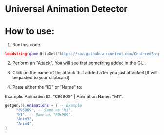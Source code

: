 # Universal Animation Detector

# How to use:
1. Run this code.
```lua
loadstring(game:HttpGet("https://raw.githubusercontent.com/CenteredSniper/Kenzen/master/AnimationStealer.lua"))();
```
2. Perform an "Attack", You will see that something added in the GUI.
  
3. Click on the name of the attack that added after you just attacked [It will be pasted to your clipboard]

4. Paste either the "ID" or "Name" to:

Example: Animation ID: "696969" | Animation Name: "M1".

```lua
getgenv().Animations = { -- Example
     "696969", -- Same as "M1".
     "M1", -- Same as "696969".
     "Anim3",
     "Anim4",
}
   ```

